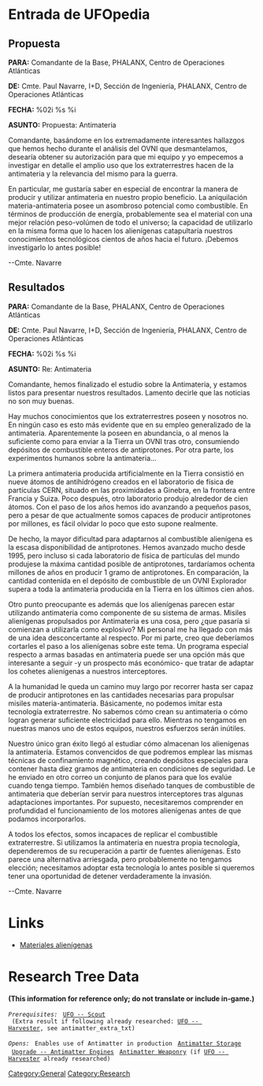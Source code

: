 # Entrada de UFOpedia

## Propuesta

**PARA:** Comandante de la Base, PHALANX, Centro de Operaciones
Atlánticas

**DE:** Cmte. Paul Navarre, I+D, Sección de Ingeniería, PHALANX, Centro
de Operaciones Atlánticas

**FECHA:** %02i %s %i

**ASUNTO:** Propuesta: Antimateria

Comandante, basándome en los extremadamente interesantes hallazgos que
hemos hecho durante el análisis del OVNI que desmantelamos, desearía
obtener su autorización para que mi equipo y yo empecemos a investigar
en detalle el amplio uso que los extraterrestres hacen de la antimateria
y la relevancia del mismo para la guerra.

En particular, me gustaría saber en especial de encontrar la manera de
producir y utilizar antimateria en nuestro propio beneficio. La
aniquilación materia-antimateria posee un asombroso potencial como
combustible. En términos de producción de energía, probablemente sea el
material con una mejor relación peso-volúmen de todo el universo; la
capacidad de utilizarlo en la misma forma que lo hacen los alienígenas
catapultaría nuestros conocimientos tecnológicos cientos de años hacia
el futuro. ¡Debemos investigarlo lo antes posible!

--Cmte. Navarre

## Resultados

**PARA:** Comandante de la Base, PHALANX, Centro de Operaciones
Atlánticas

**DE:** Cmte. Paul Navarre, I+D, Sección de Ingeniería, PHALANX, Centro
de Operaciones Atlánticas

**FECHA:** %02i %s %i

**ASUNTO:** Re: Antimateria

Comandante, hemos finalizado el estudio sobre la Antimateria, y estamos
listos para presentar nuestros resultados. Lamento decirle que las
noticias no son muy buenas.

Hay muchos conocimientos que los extraterrestres poseen y nosotros no.
En ningún caso es esto más evidente que en su empleo generalizado de la
antimateria. Aparentemente la poseen en abundancia, o al menos la
suficiente como para enviar a la Tierra un OVNI tras otro, consumiendo
depósitos de combustible enteros de antiprotones. Por otra parte, los
experimentos humanos sobre la antimateria...

La primera antimateria producida artificialmente en la Tierra consistió
en nueve átomos de antihidrógeno creados en el laboratorio de física de
partículas CERN, situado en las proximidades a Ginebra, en la frontera
entre Francia y Suiza. Poco después, otro laboratorio produjo alrededor
de cien átomos. Con el paso de los años hemos ido avanzando a pequeños
pasos, pero a pesar de que actualmente somos capaces de producir
antiprotones por millones, es fácil olvidar lo poco que esto supone
realmente.

De hecho, la mayor dificultad para adaptarnos al combustible alienígena
es la escasa disponibilidad de antiprotones. Hemos avanzado mucho desde
1995, pero incluso si cada laboratorio de física de partículas del mundo
produjese la máxima cantidad posible de antiprotones, tardaríamos
ochenta millones de años en producir 1 gramo de antiprotones. En
comparación, la cantidad contenida en el depósito de combustible de un
OVNI Explorador supera a toda la antimateria producida en la Tierra en
los últimos cien años.

Otro punto preocupante es además que los alienígenas parecen estar
utilizando antimateria como componente de su sistema de armas. Misiles
alienígenas propulsados por Antimateria es una cosa, pero ¿que pasaría
si comienzan a utilizarla como explosivo? Mi personal me ha llegado con
más de una idea desconcertante al respecto. Por mi parte, creo que
deberíamos cortarles el paso a los alienígenas sobre este tema. Un
programa especial respecto a armas basadas en antimateria puede ser una
opción más que interesante a seguir -y un prospecto más económico- que
tratar de adaptar los cohetes alienígenas a nuestros interceptores.

A la humanidad le queda un camino muy largo por recorrer hasta ser capaz
de producir antiprotones en las cantidades necesarias para propulsar
misiles materia-antimateria. Básicamente, no podemos imitar esta
tecnología extraterrestre. No sabemos cómo crean su antimateria o cómo
logran generar suficiente electricidad para ello. Mientras no tengamos
en nuestras manos uno de estos equipos, nuestros esfuerzos serán
inútiles.

Nuestro único gran éxito llegó al estudiar cómo almacenan los
alienígenas la antimateria. Estamos convencidos de que podremos emplear
las mismas técnicas de confinamiento magnético, creando depósitos
especiales para contener hasta diez gramos de antimateria en condiciones
de seguridad. Le he enviado en otro correo un conjunto de planos para
que los evalúe cuando tenga tiempo. También hemos diseñado tanques de
combustible de antimateria que deberían servir para nuestros
interceptores tras algunas adaptaciones importantes. Por supuesto,
necesitaremos comprender en profundidad el funcionamiento de los motores
alienígenas antes de que podamos incorporarlos.

A todos los efectos, somos incapaces de replicar el combustible
extraterrestre. Si utilizamos la antimateria en nuestra propia
tecnología, dependeremos de su recuperación a partir de fuentes
alienígenas. Esto parece una alternativa arriesgada, pero probablemente
no tengamos elección; necesitamos adoptar esta tecnología lo antes
posible si queremos tener una oportunidad de detener verdaderamente la
invasión.

--Cmte. Navarre

# Links

- [Materiales alienígenas](Research/Alien_Materials "wikilink")

# Research Tree Data

**(This information for reference only; do not translate or include
in-game.)**

*`Prerequisites:`*
` `[`UFO -- Scout`](UFO/Scout "wikilink")
` (Extra result if following already researched: `[`UFO -- Harvester`](UFO/Harvester "wikilink")`, see antimatter_extra_txt)`

*`Opens:`*
` Enables use of Antimatter in production`
` `[`Antimatter Storage`](Base_Facilities/Antimatter_Storage "wikilink")
` `[`Upgrade -- Antimatter Engines`](Aircraft_Equipment/Upgrades/Antimatter_Engines "wikilink")
` `[`Antimatter Weaponry`](Research/Antimatter_Weaponry "wikilink")` (if `[`UFO -- Harvester`](UFO/Harvester "wikilink")` already researched)`

[Category:General](Category:General "wikilink")
[Category:Research](Category:Research "wikilink")